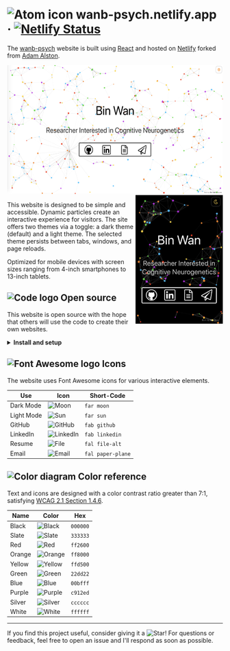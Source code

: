 # <img alt="Atom icon" src="public/icons/favicon.svg" height="24"/> wanb-psych<span></span>.netlify.app &middot; [![Netlify Status](https://api.netlify.com/api/v1/badges/b382074f-14cf-4ff5-b1a8-400babdcebe2/deploy-status)](https://app.netlify.com/sites/relaxed-swan-6bb7d2/deploys)

The [wanb-psych](https://www.wanb-psych.netlify.app) website is built using [React](https://react.dev) and hosted on [Netlify](https://www.netlify.com) forked from [Adam Alston](https://github.com/adamalston/v2).

<img alt="Desktop preview" src="images/desktop-screenshot.png" float="left" height="300"/> <img alt="Mobile preview" src="images/mobile-screenshot.png" align="right" height="300"/>

This website is designed to be simple and accessible. Dynamic particles create an interactive experience for visitors. The site offers two themes via a toggle: a dark theme (default) and a light theme. The selected theme persists between tabs, windows, and page reloads.

Optimized for mobile devices with screen sizes ranging from 4-inch smartphones to 13-inch tablets.

## <img alt="Code logo" src="https://git.io/JUnUc" height="18"/> Open source

This website is open source with the hope that others will use the code to create their own websites.
<details>
  <summary><b>Install and setup</b></summary>

1. Clone this repository.
2. Install dependencies: `npm install`.
3. Start the development server: `npm start`.

<b>Build and deploy</b>

1. Create a production build: `npm run build`.
2. Refer to the [React Deployment](https://create-react-app.dev/docs/deployment) docs for deploying to `gh-pages`, Netlify, and other services.

</details>

## <img alt="Font Awesome logo" src="https://git.io/JUnJT" height="18"/> Icons

The website uses Font Awesome icons for various interactive elements.

| Use        | Icon                                                         | Short-Code        |
| ---------- | ------------------------------------------------------------ | ----------------- |
| Dark Mode  | <img alt="Moon" src="https://git.io/JYkZg" height="20"/>     | `far moon`        |
| Light Mode | <img alt="Sun" src="https://git.io/JYkZF" height="20"/>      | `far sun`         |
| GitHub     | <img alt="GitHub" src="https://git.io/JYOvL" height="20"/>   | `fab github`      |
| LinkedIn   | <img alt="LinkedIn" src="https://git.io/JYOex" height="20"/> | `fab linkedin`    |
| Resume     | <img alt="File" src="https://git.io/JYOeu" height="20"/>     | `fal file-alt`    |
| Email      | <img alt="Email" src="https://git.io/JYOei" height="20"/>    | `fal paper-plane` |

## <img alt="Color diagram" src="https://git.io/JUnT0" height="18"> Color reference

Text and icons are designed with a color contrast ratio greater than 7:1, satisfying [WCAG 2.1 Section 1.4.6](https://www.w3.org/TR/WCAG21/#contrast-enhanced).

| Name   | Color                                                   | Hex      |
| ------ | ------------------------------------------------------- | -------- |
| Black  | ![Black](https://via.placeholder.com/16/000000?text=+)  | `000000` |
| Slate  | ![Slate](https://via.placeholder.com/16/333333?text=+)  | `333333` |
| Red    | ![Red](https://via.placeholder.com/16/ff2600?text=+)    | `ff2600` |
| Orange | ![Orange](https://via.placeholder.com/16/ff8000?text=+) | `ff8000` |
| Yellow | ![Yellow](https://via.placeholder.com/16/ffd500?text=+) | `ffd500` |
| Green  | ![Green](https://via.placeholder.com/16/22dd22?text=+)  | `22dd22` |
| Blue   | ![Blue](https://via.placeholder.com/16/00bfff?text=+)   | `00bfff` |
| Purple | ![Purple](https://via.placeholder.com/16/c912ed?text=+) | `c912ed` |
| Silver | ![Silver](https://via.placeholder.com/16/cccccc?text=+) | `cccccc` |
| White  | ![White](https://via.placeholder.com/16/ffffff?text=+)  | `ffffff` |

---

If you find this project useful, consider giving it a <img alt="Star" src="https://git.io/JUn8T" height="14">! For questions or feedback, feel free to open an issue and I'll respond as soon as possible.
